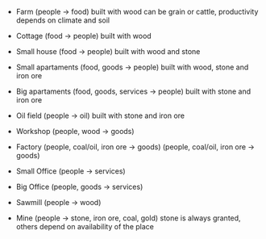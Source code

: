 - Farm
  (people -> food)
  built with wood
  can be grain or cattle, productivity depends on climate and soil

- Cottage
  (food -> people)
  built with wood

- Small house
  (food -> people)
  built with wood and stone

- Small apartaments
  (food, goods -> people)
  built with wood, stone and iron ore

- Big apartaments
  (food, goods, services -> people)
  built with stone and iron ore

- Oil field
  (people -> oil)
  built with stone and iron ore

- Workshop
  (people, wood -> goods)

- Factory
  (people, coal/oil, iron ore -> goods)
  (people, coal/oil, iron ore -> goods)

- Small Office
  (people -> services)

- Big Office
  (people, goods -> services)

- Sawmill
  (people -> wood)

- Mine
  (people -> stone, iron ore, coal, gold)
  stone is always granted, others depend on availability of the place
